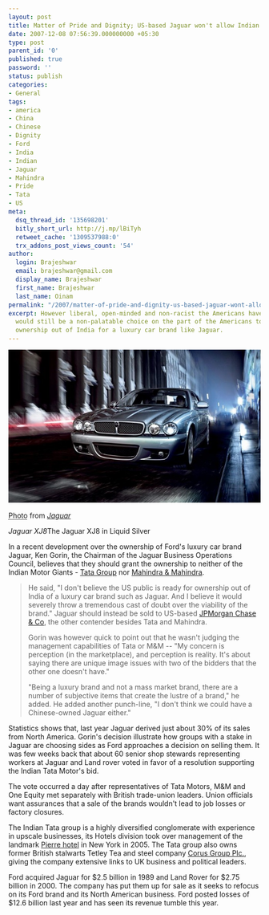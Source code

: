 ```yaml
---
layout: post
title: Matter of Pride and Dignity; US-based Jaguar won't allow Indian ownership
date: 2007-12-08 07:56:39.000000000 +05:30
type: post
parent_id: '0'
published: true
password: ''
status: publish
categories:
- General
tags:
- america
- China
- Chinese
- Dignity
- Ford
- India
- Indian
- Jaguar
- Mahindra
- Pride
- Tata
- US
meta:
  dsq_thread_id: '135698201'
  bitly_short_url: http://j.mp/lBiTyh
  retweet_cache: '1309537988:0'
  trx_addons_post_views_count: '54'
author:
  login: Brajeshwar
  email: brajeshwar@gmail.com
  display_name: Brajeshwar
  first_name: Brajeshwar
  last_name: Oinam
permalink: "/2007/matter-of-pride-and-dignity-us-based-jaguar-wont-allow-indian-ownership/"
excerpt: However liberal, open-minded and non-racist the Americans have become, it
  would still be a non-palatable choice on the part of the Americans to be ready for
  ownership out of India for a luxury car brand like Jaguar.
---
```

<div class="figure"><img src="/static/2007/12/jaguar-xj8-liquid-silver.jpg" alt="Jaguar XJ8 in Liquid Silver" />
<p class="credit"><abbr class="type" title="Photograph">Photo</abbr> from <cite><a href="http://www.jaguarusa.com/">Jaguar</a></cite></p>
<p class="caption"><em class="title">Jaguar XJ8</em>The Jaguar XJ8 in Liquid Silver</p>
</div>
<p><!--more--></p>
<p>In a recent development over the ownership of Ford's luxury car brand Jaguar, Ken Gorin, the Chairman of the Jaguar Business Operations Council, believes that they should grant the ownership to neither of the Indian Motor Giants - <a href="http://www.tata.com/">Tata Group</a> nor <a href="http://www.mahindra.com/">Mahindra & Mahindra</a>.</p>
<blockquote><p>He said, "I don't believe the US public is ready for ownership out of India of a luxury car brand such as Jaguar. And I believe it would severely throw a tremendous cast of doubt over the viability of the brand." Jaguar should instead be sold to US-based <a href="http://www.jpmorganchase.com/">JPMorgan Chase & Co</a>, the other contender besides Tata and Mahindra.</p>
<p>Gorin was however quick to point out that he wasn't judging the management capabilities of Tata or M&M -- "My concern is perception (in the marketplace), and perception is reality. It's about saying there are unique image issues with two of the bidders that the other one doesn't have."</p>
<p>"Being a luxury brand and not a mass market brand, there are a number of subjective items that create the lustre of a brand," he added. He added another punch-line, "I don't think we could have a Chinese-owned Jaguar either."</p></blockquote>
<p>Statistics shows that, last year Jaguar derived just about 30% of its sales from North America. Gorin's decision illustrate how groups with a stake in Jaguar are choosing sides as Ford approaches a decision on selling them. It was few weeks back that about 60 senior shop stewards representing workers at Jaguar and Land rover voted in favor of a resolution supporting the Indian Tata Motor's bid.</p>
<p><!-- adman --></p>
<p>The vote occurred a day after representatives of Tata Motors, M&M and One Equity met separately with British trade-union leaders. Union officials want assurances that a sale of the brands wouldn't lead to job losses or factory closures.</p>
<p>The Indian Tata group is a highly diversified conglomerate with experience in upscale businesses, its Hotels division took over management of the landmark <a href="http://www.tajhotels.com/pierre/">Pierre hotel</a> in New York in 2005. The Tata group also owns former British stalwarts Tetley Tea and steel company <a href="http://www.corusgroup.com/">Corus Group Plc.</a>, giving the company extensive links to UK business and political leaders.</p>
<p>Ford acquired Jaguar for $2.5 billion in 1989 and Land Rover for $2.75 billion in 2000. The company has put them up for sale as it seeks to refocus on its Ford brand and its North American business. Ford posted losses of $12.6 billion last year and has seen its revenue tumble this year.</p>
